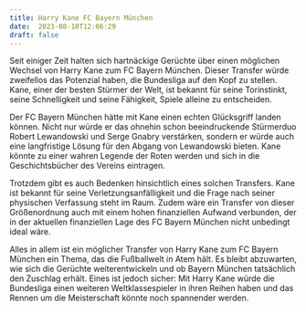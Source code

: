 ```yaml
---
title: Harry Kane FC Bayern München
date:  2023-08-10T12:06:29
draft: false
---
```


Seit einiger Zeit halten sich hartnäckige Gerüchte über einen möglichen Wechsel von Harry Kane zum FC Bayern München. Dieser Transfer würde zweifellos das Potenzial haben, die Bundesliga auf den Kopf zu stellen. Kane, einer der besten Stürmer der Welt, ist bekannt für seine Torinstinkt, seine Schnelligkeit und seine Fähigkeit, Spiele alleine zu entscheiden.

Der FC Bayern München hätte mit Kane einen echten Glücksgriff landen können. Nicht nur würde er das ohnehin schon beeindruckende Stürmerduo Robert Lewandowski und Serge Gnabry verstärken, sondern er würde auch eine langfristige Lösung für den Abgang von Lewandowski bieten. Kane könnte zu einer wahren Legende der Roten werden und sich in die Geschichtsbücher des Vereins eintragen.

Trotzdem gibt es auch Bedenken hinsichtlich eines solchen Transfers. Kane ist bekannt für seine Verletzungsanfälligkeit und die Frage nach seiner physischen Verfassung steht im Raum. Zudem wäre ein Transfer von dieser Größenordnung auch mit einem hohen finanziellen Aufwand verbunden, der in der aktuellen finanziellen Lage des FC Bayern München nicht unbedingt ideal wäre.

Alles in allem ist ein möglicher Transfer von Harry Kane zum FC Bayern München ein Thema, das die Fußballwelt in Atem hält. Es bleibt abzuwarten, wie sich die Gerüchte weiterentwickeln und ob Bayern München tatsächlich den Zuschlag erhält. Eines ist jedoch sicher: Mit Harry Kane würde die Bundesliga einen weiteren Weltklassespieler in ihren Reihen haben und das Rennen um die Meisterschaft könnte noch spannender werden.